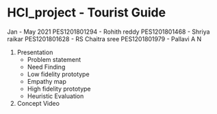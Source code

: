 # HCI_project - Tourist Guide
Jan - May 2021
PES1201801294 - Rohith reddy 
PES1201801468 - Shriya raikar 
PES1201801628 - RS Chaitra sree 
PES1201801979 - Pallavi A N 

1) Presentation
    - Problem statement
    - Need Finding
    - Low fidelity prototype
    - Empathy map
    - High fidelity prototype
    - Heuristic Evaluation
 2) Concept Video

 
